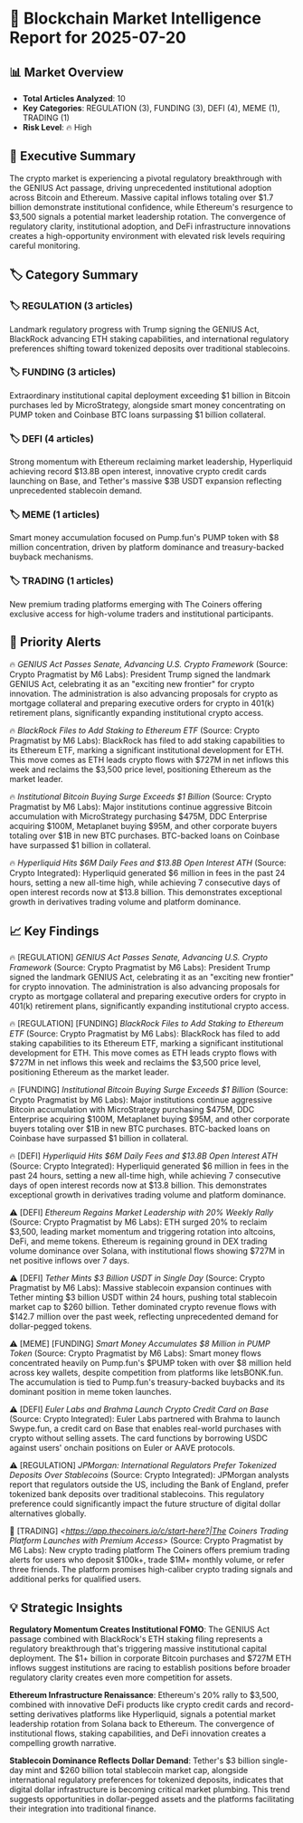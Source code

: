 # 🔗 Blockchain Market Intelligence Report for 2025-07-20

## 📊 Market Overview
- **Total Articles Analyzed**: 10
- **Key Categories**: REGULATION (3), FUNDING (3), DEFI (4), MEME (1), TRADING (1)
- **Risk Level**: 🔥 High

## 🎯 Executive Summary
The crypto market is experiencing a pivotal regulatory breakthrough with the GENIUS Act passage, driving unprecedented institutional adoption across Bitcoin and Ethereum. Massive capital inflows totaling over $1.7 billion demonstrate institutional confidence, while Ethereum's resurgence to $3,500 signals a potential market leadership rotation. The convergence of regulatory clarity, institutional adoption, and DeFi infrastructure innovations creates a high-opportunity environment with elevated risk levels requiring careful monitoring.

## 🏷️ Category Summary
### 🏷️ REGULATION (3 articles)
Landmark regulatory progress with Trump signing the GENIUS Act, BlackRock advancing ETH staking capabilities, and international regulatory preferences shifting toward tokenized deposits over traditional stablecoins.

### 🏷️ FUNDING (3 articles)
Extraordinary institutional capital deployment exceeding $1 billion in Bitcoin purchases led by MicroStrategy, alongside smart money concentrating on PUMP token and Coinbase BTC loans surpassing $1 billion collateral.

### 🏷️ DEFI (4 articles)
Strong momentum with Ethereum reclaiming market leadership, Hyperliquid achieving record $13.8B open interest, innovative crypto credit cards launching on Base, and Tether's massive $3B USDT expansion reflecting unprecedented stablecoin demand.

### 🏷️ MEME (1 articles)
Smart money accumulation focused on Pump.fun's PUMP token with $8 million concentration, driven by platform dominance and treasury-backed buyback mechanisms.

### 🏷️ TRADING (1 articles)
New premium trading platforms emerging with The Coiners offering exclusive access for high-volume traders and institutional participants.

## 🚨 Priority Alerts
🔥 *GENIUS Act Passes Senate, Advancing U.S. Crypto Framework* (Source: Crypto Pragmatist by M6 Labs): President Trump signed the landmark GENIUS Act, celebrating it as an "exciting new frontier" for crypto innovation. The administration is also advancing proposals for crypto as mortgage collateral and preparing executive orders for crypto in 401(k) retirement plans, significantly expanding institutional crypto access.

🔥 *BlackRock Files to Add Staking to Ethereum ETF* (Source: Crypto Pragmatist by M6 Labs): BlackRock has filed to add staking capabilities to its Ethereum ETF, marking a significant institutional development for ETH. This move comes as ETH leads crypto flows with $727M in net inflows this week and reclaims the $3,500 price level, positioning Ethereum as the market leader.

🔥 *Institutional Bitcoin Buying Surge Exceeds $1 Billion* (Source: Crypto Pragmatist by M6 Labs): Major institutions continue aggressive Bitcoin accumulation with MicroStrategy purchasing $475M, DDC Enterprise acquiring $100M, Metaplanet buying $95M, and other corporate buyers totaling over $1B in new BTC purchases. BTC-backed loans on Coinbase have surpassed $1 billion in collateral.

🔥 *Hyperliquid Hits $6M Daily Fees and $13.8B Open Interest ATH* (Source: Crypto Integrated): Hyperliquid generated $6 million in fees in the past 24 hours, setting a new all-time high, while achieving 7 consecutive days of open interest records now at $13.8 billion. This demonstrates exceptional growth in derivatives trading volume and platform dominance.

## 📈 Key Findings

🔥 [REGULATION] *GENIUS Act Passes Senate, Advancing U.S. Crypto Framework* (Source: Crypto Pragmatist by M6 Labs): President Trump signed the landmark GENIUS Act, celebrating it as an "exciting new frontier" for crypto innovation. The administration is also advancing proposals for crypto as mortgage collateral and preparing executive orders for crypto in 401(k) retirement plans, significantly expanding institutional crypto access.

🔥 [REGULATION] [FUNDING] *BlackRock Files to Add Staking to Ethereum ETF* (Source: Crypto Pragmatist by M6 Labs): BlackRock has filed to add staking capabilities to its Ethereum ETF, marking a significant institutional development for ETH. This move comes as ETH leads crypto flows with $727M in net inflows this week and reclaims the $3,500 price level, positioning Ethereum as the market leader.

🔥 [FUNDING] *Institutional Bitcoin Buying Surge Exceeds $1 Billion* (Source: Crypto Pragmatist by M6 Labs): Major institutions continue aggressive Bitcoin accumulation with MicroStrategy purchasing $475M, DDC Enterprise acquiring $100M, Metaplanet buying $95M, and other corporate buyers totaling over $1B in new BTC purchases. BTC-backed loans on Coinbase have surpassed $1 billion in collateral.

🔥 [DEFI] *Hyperliquid Hits $6M Daily Fees and $13.8B Open Interest ATH* (Source: Crypto Integrated): Hyperliquid generated $6 million in fees in the past 24 hours, setting a new all-time high, while achieving 7 consecutive days of open interest records now at $13.8 billion. This demonstrates exceptional growth in derivatives trading volume and platform dominance.

⚠️ [DEFI] *Ethereum Regains Market Leadership with 20% Weekly Rally* (Source: Crypto Pragmatist by M6 Labs): ETH surged 20% to reclaim $3,500, leading market momentum and triggering rotation into altcoins, DeFi, and meme tokens. Ethereum is regaining ground in DEX trading volume dominance over Solana, with institutional flows showing $727M in net positive inflows over 7 days.

⚠️ [DEFI] *Tether Mints $3 Billion USDT in Single Day* (Source: Crypto Pragmatist by M6 Labs): Massive stablecoin expansion continues with Tether minting $3 billion USDT within 24 hours, pushing total stablecoin market cap to $260 billion. Tether dominated crypto revenue flows with $142.7 million over the past week, reflecting unprecedented demand for dollar-pegged tokens.

⚠️ [MEME] [FUNDING] *Smart Money Accumulates $8 Million in PUMP Token* (Source: Crypto Pragmatist by M6 Labs): Smart money flows concentrated heavily on Pump.fun's $PUMP token with over $8 million held across key wallets, despite competition from platforms like letsBONK.fun. The accumulation is tied to Pump.fun's treasury-backed buybacks and its dominant position in meme token launches.

⚠️ [DEFI] *Euler Labs and Brahma Launch Crypto Credit Card on Base* (Source: Crypto Integrated): Euler Labs partnered with Brahma to launch Swype.fun, a credit card on Base that enables real-world purchases with crypto without selling assets. The card functions by borrowing USDC against users' onchain positions on Euler or AAVE protocols.

⚠️ [REGULATION] *JPMorgan: International Regulators Prefer Tokenized Deposits Over Stablecoins* (Source: Crypto Integrated): JPMorgan analysts report that regulators outside the US, including the Bank of England, prefer tokenized bank deposits over traditional stablecoins. This regulatory preference could significantly impact the future structure of digital dollar alternatives globally.

📄 [TRADING] *<https://app.thecoiners.io/c/start-here?|The Coiners Trading Platform Launches with Premium Access>* (Source: Crypto Pragmatist by M6 Labs): New crypto trading platform The Coiners offers premium trading alerts for users who deposit $100k+, trade $1M+ monthly volume, or refer three friends. The platform promises high-caliber crypto trading signals and additional perks for qualified users.

## 💡 Strategic Insights

**Regulatory Momentum Creates Institutional FOMO**: The GENIUS Act passage combined with BlackRock's ETH staking filing represents a regulatory breakthrough that's triggering massive institutional capital deployment. The $1+ billion in corporate Bitcoin purchases and $727M ETH inflows suggest institutions are racing to establish positions before broader regulatory clarity creates even more competition for assets.

**Ethereum Infrastructure Renaissance**: Ethereum's 20% rally to $3,500, combined with innovative DeFi products like crypto credit cards and record-setting derivatives platforms like Hyperliquid, signals a potential market leadership rotation from Solana back to Ethereum. The convergence of institutional flows, staking capabilities, and DeFi innovation creates a compelling growth narrative.

**Stablecoin Dominance Reflects Dollar Demand**: Tether's $3 billion single-day mint and $260 billion total stablecoin market cap, alongside international regulatory preferences for tokenized deposits, indicates that digital dollar infrastructure is becoming critical market plumbing. This trend suggests opportunities in dollar-pegged assets and the platforms facilitating their integration into traditional finance.